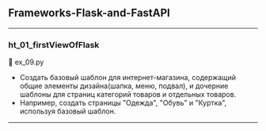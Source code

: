 ## Frameworks-Flask-and-FastAPI

--------------------

### ht_01_firstViewOfFlask
📌 ex_09.py  
- Создать базовый шаблон для интернет-магазина, содержащий общие элементы дизайна(шапка, меню, подвал), и дочерние 
шаблоны для страниц категорий товаров и отдельных товаров.
- Например, создать страницы "Одежда", "Обувь" и "Куртка", используя базовый шаблон.
--------------------
